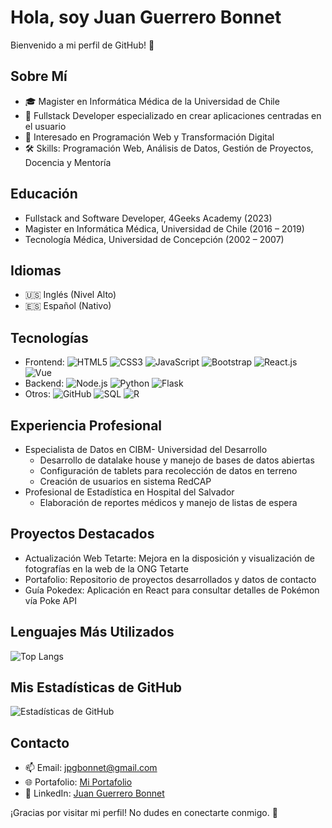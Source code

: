 # Hola, soy Juan Guerrero Bonnet

Bienvenido a mi perfil de GitHub! 👋

## Sobre Mí
- 🎓 Magister en Informática Médica de la Universidad de Chile
- 💼 Fullstack Developer especializado en crear aplicaciones centradas en el usuario
- 🌱 Interesado en Programación Web y Transformación Digital
- 🛠️ Skills: Programación Web, Análisis de Datos, Gestión de Proyectos, Docencia y Mentoría

## Educación
- Fullstack and Software Developer, 4Geeks Academy (2023)
- Magister en Informática Médica, Universidad de Chile (2016 – 2019)
- Tecnología Médica, Universidad de Concepción (2002 – 2007)

## Idiomas
- 🇺🇸 Inglés (Nivel Alto)
- 🇪🇸 Español (Nativo)

## Tecnologías
- Frontend: ![HTML5](https://img.shields.io/badge/HTML5-E34F26?style=for-the-badge&logo=html5&logoColor=white) ![CSS3](https://img.shields.io/badge/CSS3-1572B6?style=for-the-badge&logo=css3&logoColor=white) ![JavaScript](https://img.shields.io/badge/JavaScript-F7DF1E?style=for-the-badge&logo=javascript&logoColor=black) ![Bootstrap](https://img.shields.io/badge/Bootstrap-563D7C?style=for-the-badge&logo=bootstrap&logoColor=white) ![React.js](https://img.shields.io/badge/React-20232A?style=for-the-badge&logo=react&logoColor=61DAFB) ![Vue](https://img.shields.io/badge/Vue.js-35495E?style=for-the-badge&logo=vue.js&logoColor=4FC08D)
- Backend: ![Node.js](https://img.shields.io/badge/Node.js-43853D?style=for-the-badge&logo=node-dot-js&logoColor=white) ![Python](https://img.shields.io/badge/Python-3776AB?style=for-the-badge&logo=python&logoColor=white) ![Flask](https://img.shields.io/badge/Flask-000000?style=for-the-badge&logo=flask&logoColor=white)
- Otros: ![GitHub](https://img.shields.io/badge/GitHub-100000?style=for-the-badge&logo=github&logoColor=white) ![SQL](https://img.shields.io/badge/SQL-4479A1?style=for-the-badge&logo=mysql&logoColor=white) ![R](https://img.shields.io/badge/R-276DC3?style=for-the-badge&logo=r&logoColor=white)


## Experiencia Profesional
- Especialista de Datos en CIBM- Universidad del Desarrollo
  - Desarrollo de datalake house y manejo de bases de datos abiertas
  - Configuración de tablets para recolección de datos en terreno
  - Creación de usuarios en sistema RedCAP
- Profesional de Estadística en Hospital del Salvador
  - Elaboración de reportes médicos y manejo de listas de espera

## Proyectos Destacados
- Actualización Web Tetarte: Mejora en la disposición y visualización de fotografías en la web de la ONG Tetarte
- Portafolio: Repositorio de proyectos desarrollados y datos de contacto
- Guía Pokedex: Aplicación en React para consultar detalles de Pokémon vía Poke API

## Lenguajes Más Utilizados
![Top Langs](https://github-readme-stats.vercel.app/api/top-langs/?username=jpgb-hub&layout=compact)

## Mis Estadísticas de GitHub
![Estadísticas de GitHub](https://github-readme-stats.vercel.app/api?username=jpgb-hub&show_icons=true)

## Contacto
- 📫 Email: jpgbonnet@gmail.com
- 🌐 Portafolio: [Mi Portafolio](https://jpgportafolio.netlify.app/)
- 🔗 LinkedIn: [Juan Guerrero Bonnet](https://www.linkedin.com/in/juan-guerrero-bonnet/)

¡Gracias por visitar mi perfil! No dudes en conectarte conmigo. 🌟



<!--
### Hi there 👋
**jpgb-hub/jpgb-hub** is a ✨ _special_ ✨ repository because its `README.md` (this file) appears on your GitHub profile.

Here are some ideas to get you started:

- 🔭 I’m currently working on ...
- 🌱 I’m currently learning ...
- 👯 I’m looking to collaborate on ...
- 🤔 I’m looking for help with ...
- 💬 Ask me about ...
- 📫 How to reach me: ...
- 😄 Pronouns: ...
- ⚡ Fun fact: ...
-->
